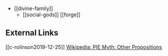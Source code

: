 - [[divine-family]]
	- [[social-gods]] [[forge]]



## External Links
[[c-rolinson2019-12-25]]
[Wikipedia: PIE Myth: Other Propositions](https://en.wikipedia.org/wiki/Proto-Indo-European-mythology#Other-propositions-4)

